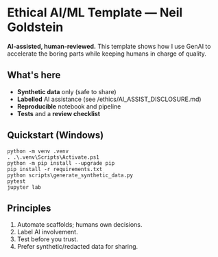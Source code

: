 # Ethical AI/ML Template — Neil Goldstein

**AI-assisted, human-reviewed.**
This template shows how I use GenAI to accelerate the boring parts while keeping humans in charge of quality.

## What's here
- **Synthetic data** only (safe to share)
- **Labelled** AI assistance (see /ethics/AI_ASSIST_DISCLOSURE.md)
- **Reproducible** notebook and pipeline
- **Tests** and a **review checklist**

## Quickstart (Windows)

    python -m venv .venv
    . .\.venv\Scripts\Activate.ps1
    python -m pip install --upgrade pip
    pip install -r requirements.txt
    python scripts\generate_synthetic_data.py
    pytest
    jupyter lab

## Principles
1. Automate scaffolds; humans own decisions.
2. Label AI involvement.
3. Test before you trust.
4. Prefer synthetic/redacted data for sharing.
